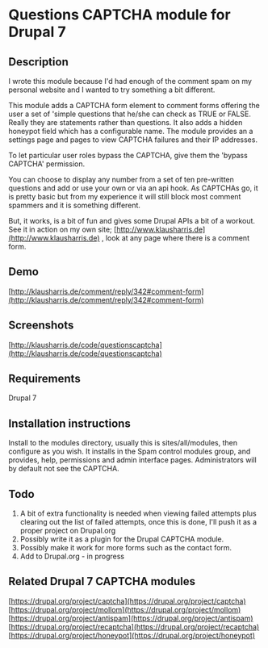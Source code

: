 Questions CAPTCHA module for Drupal 7
=====================================

## Description 

I wrote this module because I'd had enough of the comment spam on my personal website and I wanted to try something a bit different.

This module adds a CAPTCHA form element to comment forms offering the user a set of 'simple questions that he/she can check as TRUE or FALSE. Really they are statements rather than questions. It also adds a hidden honeypot field which has a configurable name. The module provides an a settings page and pages to view CAPTCHA failures and their IP addresses. 

To let particular user roles bypass the CAPTCHA, give them the 'bypass CAPTCHA' permission.

You can choose to display any number from a set of ten pre-written questions and add or use your own or  via an api hook. As CAPTCHAs go, it is pretty basic but from my experience it will still block most comment spammers and it is something different.

But, it works, is a bit of fun and gives some Drupal APIs a bit of a workout. See it in action on my own site; [http://www.klausharris.de](http://www.klausharris.de) , look at any page where there is a comment form.

## Demo

[http://klausharris.de/comment/reply/342#comment-form](http://klausharris.de/comment/reply/342#comment-form)


## Screenshots

[http://klausharris.de/code/questionscaptcha](http://klausharris.de/code/questionscaptcha)

## Requirements

Drupal 7

## Installation instructions

Install to the modules directory, usually this is sites/all/modules, then configure as you wish. It installs in the Spam control modules group, and provides, help, permissions and admin interface pages. Administrators will by default not see the CAPTCHA.

## Todo

1. A bit of extra functionality is needed when viewing failed attempts plus clearing out the list of
failed attempts, once this is done, I'll push it as a proper project on Drupal.org
2. Possibly write it as a plugin for the Drupal CAPTCHA module.
3. Possibly make it work for more forms such as the contact form.
4. Add to Drupal.org - in progress


## Related Drupal 7 CAPTCHA modules

[https://drupal.org/project/captcha](https://drupal.org/project/captcha)
[https://drupal.org/project/mollom](https://drupal.org/project/mollom)
[https://drupal.org/project/antispam](https://drupal.org/project/antispam)
[https://drupal.org/project/recaptcha](https://drupal.org/project/recaptcha)
[https://drupal.org/project/honeypot](https://drupal.org/project/honeypot)

